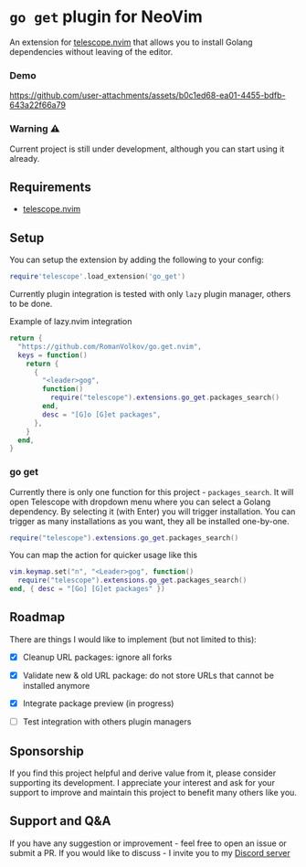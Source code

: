 # `go get` plugin for NeoVim

An extension for [telescope.nvim](https://github.com/nvim-telescope/telescope.nvim) that allows you to install Golang dependencies without leaving of the editor.

### Demo

https://github.com/user-attachments/assets/b0c1ed68-ea01-4455-bdfb-643a22f66a79


### Warning ⚠️
Current project is still under development, although you can start using it already.


## Requirements

- [telescope.nvim](https://github.com/nvim-telescope/telescope.nvim) 


## Setup
You can setup the extension by adding the following to your config:
```lua
require'telescope'.load_extension('go_get')
```

Currently plugin integration is tested with only `lazy` plugin manager, others to be done.

Example of lazy.nvim integration

```lua
return {
  "https://github.com/RomanVolkov/go.get.nvim",
  keys = function()
    return {
      {
        "<leader>gog",
        function()
          require("telescope").extensions.go_get.packages_search()
        end,
        desc = "[G]o [G]et packages",
      },
    }
  end,
}
```

### go get

Currently there is only one function for this project - `packages_search`. It will open Telescope with dropdown menu where you can select a Golang dependency. 
By selecting it (with Enter) you will trigger installation. You can trigger as many installations as you want, they all be installed one-by-one. 
```lua
require("telescope").extensions.go_get.packages_search()
```

You can map the action for quicker usage like this

```lua
vim.keymap.set("n", "<Leader>gog", function()
  require("telescope").extensions.go_get.packages_search()
end, { desc = "[Go] [G]et packages" })
```


## Roadmap

There are things I would like to implement (but not limited to this):
- [x] Cleanup URL packages: ignore all forks
- [x] Validate new & old URL package: do not store URLs that cannot be installed anymore
- [x] Integrate package preview (in progress)
- [ ] Test integration with others plugin managers


## Sponsorship
If you find this project helpful and derive value from it, please consider supporting its development. I appreciate your interest and ask for your support to improve and maintain this project to benefit many others like you.

## Support and Q&A 

If you have any suggestion or improvement - feel free to open an issue or submit a PR.
If you would like to discuss - I invite you to my [Discord server](https://discord.gg/QeVvfvFfb6)

